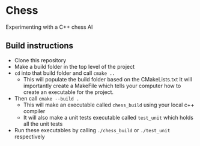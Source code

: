 # Chess
Experimenting with a C++ chess AI

## Build instructions
- Clone this repository 
- Make a build folder in the top level of the project
- `cd` into that build folder and call `cmake ..`
    - This will populate the build folder based on the CMakeLists.txt 
    It will importantly create a MakeFile which tells your computer how to create
    an executable for the project. 
- Then call `cmake --build .`
    - This will make an executable called `chess_build` using your local c++ compiler
    - It will also make a unit tests executable called `test_unit` which holds all the unit tests
- Run these executables by calling `./chess_build` or `./test_unit` respectively